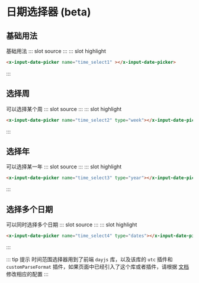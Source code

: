 # 日期选择器 (beta)

## 基础用法

<demo-block>
基础用法
::: slot source
<el-date-picker v-model="date_picker1">
</el-date-picker>
:::
::: slot highlight

``` html
<x-input-date-picker name="time_select1" ></x-input-date-picker>
```
:::
</demo-block>

## 选择周

<demo-block>
可以选择某个周
::: slot source
<el-date-picker v-model="date_picker2" type="week">
</el-date-picker>
:::
::: slot highlight

``` html
<x-input-date-picker name="time_select2" type="week"></x-input-date-picker>
```
:::
</demo-block>

## 选择年

<demo-block>
可以选择某一年
::: slot source
<el-date-picker v-model="date_picker3" type="year">
</el-date-picker>
:::
::: slot highlight

``` html
<x-input-date-picker name="time_select3" type="year"></x-input-date-picker>
```
:::
</demo-block>

## 选择多个日期

<demo-block>
可以同时选择多个日期
::: slot source
<el-date-picker v-model="date_picker4" type="dates">
</el-date-picker>
:::
::: slot highlight

``` html
<x-input-date-picker name="time_select4" type="dates"></x-input-date-picker>
```
:::
</demo-block>

::: tip 提示
时间范围选择器用到了前端 `dayjs` 库，以及该库的 `utc` 插件和 `customParseFormat` 插件，如果页面中已经引入了这个库或者插件，请根据 [文档](/guide/getting-started.html#自定义配置) 修改相应的配置
:::

<script>
export default {
    data(){
        return {
            date_picker1:'',
            date_picker2:'',
            date_picker3:'',
            date_picker4:'',
        };
    }
};
</script>

<style lang="scss">
.el-picker-panel__body {
    table {
        display: table;
        border-collapse: separate;
        tbody{
            margin:0;
        }
        tr{
            border-top:0;
            background-color:transparent;
        }
        th,td{
            border:0;
        }
    }
}
</style>